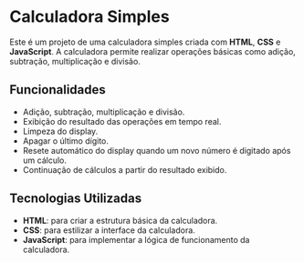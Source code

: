 # Calculadora Simples

Este é um projeto de uma calculadora simples criada com **HTML**, **CSS** e **JavaScript**. A calculadora permite realizar operações básicas como adição, subtração, multiplicação e divisão.

## Funcionalidades

- Adição, subtração, multiplicação e divisão.
- Exibição do resultado das operações em tempo real.
- Limpeza do display.
- Apagar o último dígito.
- Resete automático do display quando um novo número é digitado após um cálculo.
- Continuação de cálculos a partir do resultado exibido.

## Tecnologias Utilizadas

- **HTML**: para criar a estrutura básica da calculadora.
- **CSS**: para estilizar a interface da calculadora.
- **JavaScript**: para implementar a lógica de funcionamento da calculadora.
